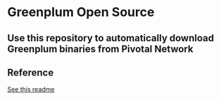 # Greenplum Open Source

Use this repository to automatically download Greenplum binaries from Pivotal Network
---
## Reference
[See this readme](https://github.com/kongyew/greenplum-downloader/blob/master/README.MD)
